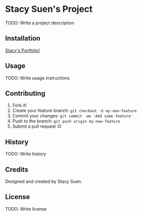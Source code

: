 # Stacy Suen's Project

TODO: Write a project description

## Installation

[Stacy's Portfolio!](https://NrupM.github.io "Stacy Suen")

## Usage

TODO: Write usage instructions

## Contributing

1. Fork it!
2. Create your feature branch: `git checkout -b my-new-feature`
3. Commit your changes: `git commit -am 'Add some feature'`
4. Push to the branch: `git push origin my-new-feature`
5. Submit a pull request :D

## History

TODO: Write history

## Credits

Designed and created by Stacy Suen.

## License

TODO: Write license
